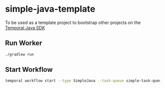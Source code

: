 # simple-java-template

To be used as a template project to bootstrap other projects on
the [Temporal Java SDK](https://github.com/temporalio/sdk-java)

## Run Worker

```bash
./gradlew run
```

## Start Workflow

```bash
temporal workflow start --type SimpleJava --task-queue simple-task-queue --input '{"val":"foo"}'
```
